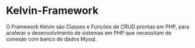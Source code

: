 # Kelvin-Framework
O Framework Kelvin são Classes e Funções de CRUD prontas em PHP, para acelerar o desenvolvimento de sistemas em PHP que necessitam de conexão com banco de dados Mysql. 

